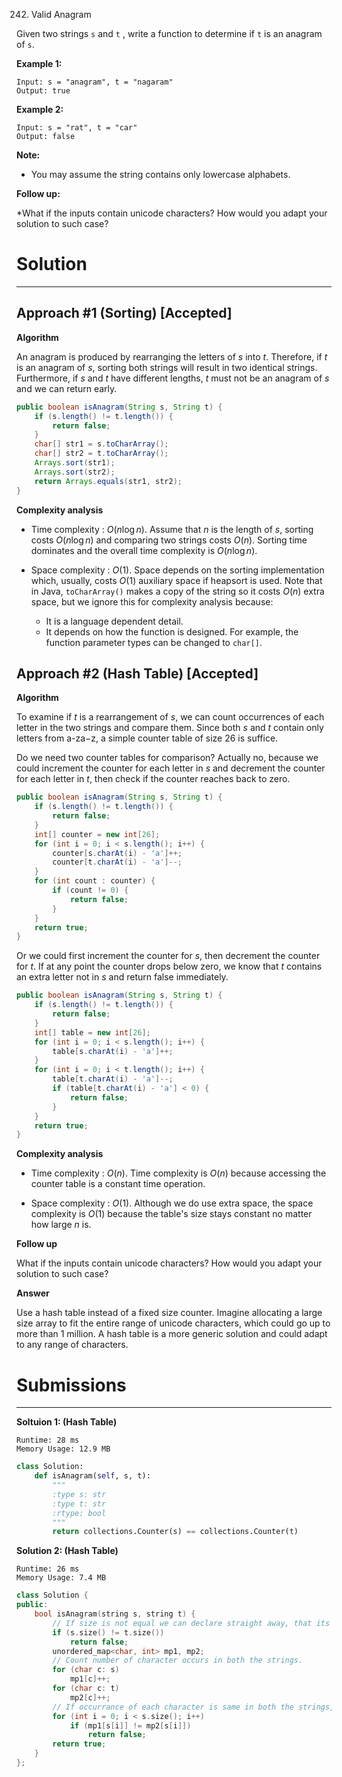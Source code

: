 242. Valid Anagram

Given two strings `s` and `t` , write a function to determine if `t` is an anagram of `s`.

**Example 1:**
```
Input: s = "anagram", t = "nagaram"
Output: true
```

**Example 2:**
```
Input: s = "rat", t = "car"
Output: false
```

**Note:**

* You may assume the string contains only lowercase alphabets.

**Follow up:**

*What if the inputs contain unicode characters? How would you adapt your solution to such case?

# Solution
---
## Approach #1 (Sorting) [Accepted]
**Algorithm**

An anagram is produced by rearranging the letters of $s$ into $t$. Therefore, if $t$ is an anagram of $s$, sorting both strings will result in two identical strings. Furthermore, if $s$ and $t$ have different lengths, $t$ must not be an anagram of $s$ and we can return early.

```java
public boolean isAnagram(String s, String t) {
    if (s.length() != t.length()) {
        return false;
    }
    char[] str1 = s.toCharArray();
    char[] str2 = t.toCharArray();
    Arrays.sort(str1);
    Arrays.sort(str2);
    return Arrays.equals(str1, str2);
}
```
**Complexity analysis**

* Time complexity : $O(n \log n)$. Assume that $n$ is the length of $s$, sorting costs $O(n \log n)$ and comparing two strings costs $O(n)$. Sorting time dominates and the overall time complexity is $O(n \log n)$.

* Space complexity : $O(1)$. Space depends on the sorting implementation which, usually, costs $O(1)$ auxiliary space if heapsort is used. Note that in Java, `toCharArray()` makes a copy of the string so it costs $O(n)$ extra space, but we ignore this for complexity analysis because:

    * It is a language dependent detail.
    * It depends on how the function is designed. For example, the function parameter types can be changed to `char[]`.

## Approach #2 (Hash Table) [Accepted]
**Algorithm**

To examine if $t$ is a rearrangement of $s$, we can count occurrences of each letter in the two strings and compare them. Since both $s$ and $t$ contain only letters from a-za−z, a simple counter table of size 26 is suffice.

Do we need two counter tables for comparison? Actually no, because we could increment the counter for each letter in $s$ and decrement the counter for each letter in $t$, then check if the counter reaches back to zero.

```java
public boolean isAnagram(String s, String t) {
    if (s.length() != t.length()) {
        return false;
    }
    int[] counter = new int[26];
    for (int i = 0; i < s.length(); i++) {
        counter[s.charAt(i) - 'a']++;
        counter[t.charAt(i) - 'a']--;
    }
    for (int count : counter) {
        if (count != 0) {
            return false;
        }
    }
    return true;
}
```

Or we could first increment the counter for $s$, then decrement the counter for $t$. If at any point the counter drops below zero, we know that $t$ contains an extra letter not in $s$ and return false immediately.

```java
public boolean isAnagram(String s, String t) {
    if (s.length() != t.length()) {
        return false;
    }
    int[] table = new int[26];
    for (int i = 0; i < s.length(); i++) {
        table[s.charAt(i) - 'a']++;
    }
    for (int i = 0; i < t.length(); i++) {
        table[t.charAt(i) - 'a']--;
        if (table[t.charAt(i) - 'a'] < 0) {
            return false;
        }
    }
    return true;
}
```

**Complexity analysis**

* Time complexity : $O(n)$. Time complexity is $O(n)$ because accessing the counter table is a constant time operation.

* Space complexity : $O(1)$. Although we do use extra space, the space complexity is $O(1)$ because the table's size stays constant no matter how large $n$ is.

**Follow up**

What if the inputs contain unicode characters? How would you adapt your solution to such case?

**Answer**

Use a hash table instead of a fixed size counter. Imagine allocating a large size array to fit the entire range of unicode characters, which could go up to more than 1 million. A hash table is a more generic solution and could adapt to any range of characters.

# Submissions
---
**Soltuion 1: (Hash Table)**
```
Runtime: 28 ms
Memory Usage: 12.9 MB
```
```python
class Solution:
    def isAnagram(self, s, t):
        """
        :type s: str
        :type t: str
        :rtype: bool
        """
        return collections.Counter(s) == collections.Counter(t)
```

**Solution 2: (Hash Table)**
```
Runtime: 26 ms
Memory Usage: 7.4 MB
```
```c++
class Solution {
public:
    bool isAnagram(string s, string t) {
        // If size is not equal we can declare straight away, that its not an anagram.
        if (s.size() != t.size())
            return false;
        unordered_map<char, int> mp1, mp2;
		// Count number of character occurs in both the strings.
        for (char c: s)
            mp1[c]++;
        for (char c: t)
            mp2[c]++;
		// If occurrance of each character is same in both the strings, then the string is anagram.
        for (int i = 0; i < s.size(); i++)
            if (mp1[s[i]] != mp2[s[i]])
                return false;
        return true;
    }
};
```
